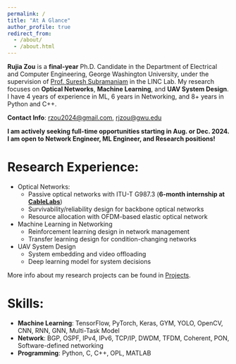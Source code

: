 ```yaml
---
permalink: /
title: "At A Glance"
author_profile: true
redirect_from: 
  - /about/
  - /about.html
---
```


**Rujia Zou** is a **final-year** Ph.D. Candidate in the Department of Electrical and Computer Engineering, George Washington University, under the supervision of [Prof. Suresh Subramaniam](https://web.seas.gwu.edu/suresh/) in the LINC Lab. My research focuses on **Optical Networks**, **Machine Learning**, and **UAV System Design**. I have 4 years of experience in ML, 6 years in Networking, and 8+ years in Python and C++.

**Contact Info**: [rzou2024@gmail.com](mailto:rzou2024@gmail.com), [rjzou@gwu.edu](mailto:rjzou@gwu.edu)

**I am actively seeking full-time opportunities starting in Aug. or Dec. 2024. I am open to Network Engineer, ML Engineer, and Research positions!**

Research Experience:
=====
 - Optical Networks:
    - Passive optical networks with ITU-T G987.3 (**6-month internship at [CableLabs](https://www.cablelabs.com/)**) 
    - Survivability/reliability design for backbone optical networks
    - Resource allocation with OFDM-based elastic optical network
 - Machine Learning in Networking
    - Reinforcement learning design in network management
    - Transfer learning design for condition-changing networks
 - UAV System Design
    - System embedding and video offloading
    - Deep learning model for system decisions
  
More info about my research projects can be found in [Projects](https://rujiazou.github.io/talks/).

Skills:
======
* **Machine Learning**: TensorFlow, PyTorch, Keras, GYM, YOLO, OpenCV, CNN, RNN, GNN, Multi-Task Model    
* **Network**: BGP, OSPF, IPv4, IPv6, TCP/IP, DWDM, TFDM, Coherent, PON, Software-defined networking
* **Programming**: Python, C, C++, OPL, MATLAB
